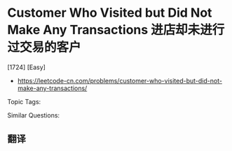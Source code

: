 # Customer Who Visited but Did Not Make Any Transactions 进店却未进行过交易的客户

[1724] [Easy]

- https://leetcode-cn.com/problems/customer-who-visited-but-did-not-make-any-transactions/

Topic Tags:

Similar Questions:

## 翻译
